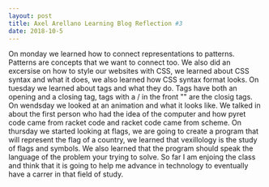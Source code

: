 ```yaml
---
layout: post
title: Axel Arellano Learning Blog Reflection #3
date: 2018-10-5
---
```


  On monday we learned how to connect representations to patterns. Patterns are concepts that we want to connect too.  We also did an excersise on how to style our websites with CSS, we learned about CSS syntax and what it does, we also learned how CSS syntax format looks. On tuesday we learned about tags and what they do. Tags have both an opening and a closing tag, tags with a / in the front "</html>" are the closig tags. On wendsday we looked at an animation and what it looks like. We talked in about the first person who had the idea of the computer and how pyret code came from racket code and racket code came from scheme. On thursday we started looking at flags, we are going to create a program that will represent the flag of a country, we learned that vexillology is the study of flags and symbols. We also learned that the program should speak the language of the problem your trying to solve. So far I am enjoing the class and think that it is going to help me advance in technology to eventually have a carrer in that field of study.
